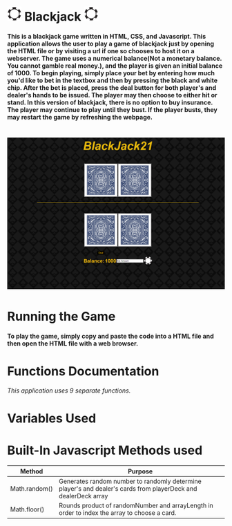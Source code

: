 # ![](chip.png) Blackjack ![](chip.png)
#### This is a blackjack game written in HTML, CSS, and Javascript. This application allows the user to play a game of blackjack just by opening the HTML file or by visiting a url if one so chooses to host it on a webserver. The game uses a numerical balance(Not a monetary balance. You cannot gamble real money.), and the player is given an initial balance of 1000. To begin playing, simply place your bet by entering how much you'd like to bet in the textbox and then by pressing the black and white chip. After the bet is placed, press the deal button for both player's and dealer's hands to be issued. The player may then choose to either hit or stand. In this version of blackjack, there is no option to buy insurance. The player may continue to play until they bust. If the player busts, they may restart the game by refreshing the webpage.

# ![](screenshot.PNG)

# Running the Game
#### To play the game, simply copy and paste the code into a HTML file and then open the HTML file with a web browser. 

# Functions Documentation
###### This application uses 9 separate functions.


# Variables Used

# Built-In Javascript Methods used
Method | Purpose
------------ | -------------
Math.random() | Generates random number to randomly determine player's and dealer's cards from playerDeck and dealerDeck array
Math.floor() | Rounds product of randomNumber and arrayLength in order to index the array to choose a card. 


